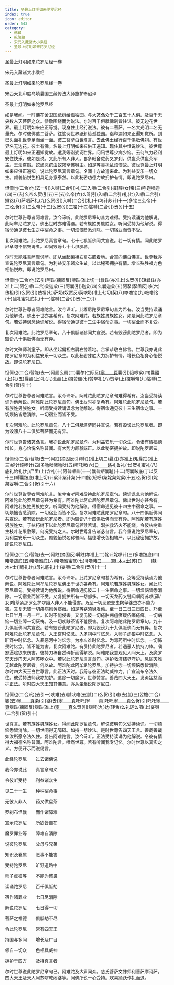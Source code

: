 ```yaml
---
title: 圣最上灯明如来陀罗尼经
index: true
icon: editor
order: 543
category:
  - 佛藏
  - 乾隆藏
  - 宋元入藏诸大小乘经
  - 圣最上灯明如来陀罗尼经
---
```


圣最上灯明如来陀罗尼经一卷  

宋元入藏诸大小乘经  

圣最上灯明如来陀罗尼经一卷  

宋西天北印度乌填曩国三藏传法大师施护奉诏译  

圣最上灯明如来陀罗尼经  

如是我闻。一时佛在舍卫国祇树给孤独园。与大苾刍众千二百五十人俱。及百千无央数人天菩萨之众。恭敬围绕而为说法。尔时百千俱胝佛刹皆往诣。彼无边花世界。最上灯明如来应正等觉。现身住止经行说法。彼有二菩萨。一名大光明二名无量光。尔时彼佛遣二菩萨。往娑诃世界祇树给孤独园。诣释迦如来正遍知觉所。到已头面礼世尊足而坐一面。彼二菩萨白世尊言。去此佛土经行百千俱胝佛刹。有世界名无边花。彼土有佛。名最上灯明如来应供正遍知。现住其中恒说妙法。彼世尊最上灯明如来正遍知觉故。遣我等诣娑诃世界。问讯世尊少病少恼。云何气力轻利安住快乐。彼如是说。又此所有人非人。部多毗舍佐药叉罗刹。供盘茶供盘茶军主。王法盗贼。蛇蝎恶疮虫蚁羯拏怖嚩虫。如是等类扰乱烦恼故。彼世尊最上灯明如来应供正遍知。说此陀罗尼真言章句。名闻十方故遣来此。为利益安乐一切众生。颜貌怡悦色相具足身意泰然。以此秘密功德力故拥护有情。即说陀罗尼曰。  

怛儞也(二合)他(去一引)入嚩(二合引)礼(二)入嚩(二合引)攞[薛/女]帝(三)呼迦穆迦(四)三(去)么帝么贺(引五)三(去)么帝(六)么贺(引)入嚩(二合引)礼(七)入嚩(二合引)攞铭(八)萨呬萨礼(九)么贺(引)入嚩(二合引)礼(十)坞计苏计(十一)多铭三么帝(十二)么贺(引)三么帝(十三)么贺(引)三铭(十四)娑嚩(二合引)贺(引十五)  

尔时世尊告尊者阿难言。汝今谛听。此陀罗尼章句甚为难得。受持读诵为他解说。此阿牟尼陀罗尼。佛出世时亦难得遇。若有族姓男族姓女。听闻受持为他解说。得宿命通见彼七生之中宿命之事。一切烦恼皆悉消除。一切宿业而皆不受。  

复次阿难陀。此陀罗尼真言章句。七十七俱胝佛同共宣说。若一切有情。闻此陀罗尼章句不信毁谤者。即同毁谤七十七俱胝佛。  

尔时无能胜菩萨摩诃萨。即从坐起偏袒右肩右膝着地。合掌向佛白佛言。世尊我亦宣说陀罗尼真言章句。为利益安乐诸众生故。以此秘密拥护有情。增长殊胜福力色相怡悦故。即说陀罗尼曰。  

怛儞也(二合)他(去引)阿跓(摘固反)嚩跓(准上切一)曩跓(亦准上)么贺(引)矩曩跓(亦准上二)阿乞嚩(二合)枲迦枲(三)阿曩(引)迦枲(四)么曩迦枲(五)阿拏(拏固反)哆(六)佉祖(引)么贺(引)佉祖(七)萨奶(奴贾反)契哆奶(准上七切)契(八)哆噜铭(九)咄噜铭(十)醯礼蜜礼底礼(十一)娑嚩(二合引)贺(十二引)  

尔时世尊告尊者阿难陀言。汝今谛听。此摩尼陀罗尼章句甚为希有。汝当受持读诵为他解说。佛出于世亦甚希有。复次阿难陀。若族姓男族姓女。如是闻此陀罗尼章句。若受持讽念读诵解说。得宿命通见彼十二生中宿命之事。一切宿业而不复受。  

复次阿难陀。此陀罗尼章句。八十俱胝诸佛同共宣说。若有毁谤此陀罗尼者。即为毁谤八十俱胝佛而无有异。  

尔时文殊师利童子。即从坐起偏袒右肩右膝着地。合掌恭敬白佛言。世尊我亦说此陀罗尼章句为利益安乐一切众生。以此秘密殊胜大力拥护有情。增长色相身心怡悦故。即说陀罗尼曰。  

怛儞也(二合)替能(去一)阿罽么罽(二)曩尔(仁际反)[寧　　頁](三)曩(引)誐啰枲(四)曩醯(上)礼(五)曩醯(上)礼(六)惹醯(上)攞赞儞(七)赞拏礼(八)赞拏(上)攞嚩帝(九)娑嚩(二合引)贺(引十)  

尔时世尊告尊者阿难陀言。汝今谛听。阿难陀此陀罗尼章句难得希有。汝当受持读诵为他解说。阿难陀此陀罗尼章句。佛出世时亦复希有。阿难陀此陀罗尼章句。若有族姓男族姓女。听闻受持读诵讽念为他解说。得宿命通见彼十三生宿命之事。一切烦恼皆悉消除。一切宿业而皆不受。  

复次阿难陀。此陀罗尼章句。八十二俱胝菩萨同共宣说。若有毁谤此陀罗尼者。即为毁谤八十二俱胝菩萨而无有异。  

尔时世尊告诸苾刍言。我亦说此陀罗尼章句。为利益安乐一切众生。令诸有情福德增长。身心怡悦名称普闻。有大势力颜貌端正。以此秘密拥护故。即说陀罗尼曰。  

怛儞也(二合)替能(去一)阿跓(摘固反引)嚩跓(准上切二)曩跓(亦准上)矩曩跓(准上三)姹计姹啰计(四)多噜吠睹噜吠(五)啰吒吠(六)[口　　路](去引)礼鲁礼(七)贺礼蜜礼(八)底礼始礼(九)尸里(上)含礼(十)阿普嚩普(十一)曩普矩曩耻(十二)阿曩跛底(丁以反十三)嚩曩跛底(准上切)计枲计枲计枲(十四)姹(轻呼)枲姹枲姹枲(十五)么贺(引)姹枲娑嚩(二合引)贺(引十六)  

尔时世尊告尊者阿难陀言。汝今帝听阿难受持此陀罗尼章句。读诵讽念为他解说。阿难陀此陀罗尼章句甚为希有。阿难陀此阿牟尼陀罗尼章句。佛出世时亦甚希有。阿难陀若族姓男族姓女。听闻受持为他解说。得宿命通见彼十四生中宿命之事。一切烦恼皆悉消除。一切宿业而皆不受。复次阿难陀此陀罗尼章句。八十四俱胝佛同共宣说。若有毁谤此陀罗尼者。即为毁谤八十四俱胝佛而无有异。阿难陀若有族姓男族姓女。于枯朽树下以此陀罗尼章句若读若诵。潜护救济火不能烧。令彼枯树重生枝叶花果敷荣。何况受持之人。尔时世尊复告诸苾刍言。我今重说陀罗尼章句。为利益安乐一切众生。颜貌怡悦名称普闻。福德增长色相端严。以此秘密拥护故。即说陀罗尼曰。  

怛儞也(二合)替能(去一)阿跓(摘固反)嚩跓(亦准上二)姹计姹啰计(三)多噜跛底(四)睹噜跛底(五)睹噜蜜底(六)睹噜蜜蜜底(七)睹噜睹[口　　(隸-木+士)](八)苏[口　　(隸-木+士)]醯礼(九)母礼底礼(十)娑嚩(二合引)贺(引十一)  

尔时世尊告尊者阿难陀言。汝今谛听。此陀罗尼章句甚为希有。汝等受持读诵为他解说。阿难陀此阿牟尼陀罗尼佛出于世亦甚希有。阿难陀若族姓男族姓女。闻此陀罗尼章句。受持读诵为他解说。得宿命通见彼二十一生宿命之事。一切烦恼皆悉消除。一切宿业而皆不受。又复拥护所有一切部多。一切天龙药叉犍闼嚩阿苏啰[薛/女]噜茶紧那罗么护啰誐人非人不能侵害。乃至一切恶疮蛇虫羯拏婆虫亦不能为害。又复无彼一切疟病风黄痰癊。如是等病须臾发动。至一日二日三日四日。乃至七日半月一月一年。长时不能侵害。又复无彼一切疮肿痈疽痑缓疥癞疮癣。一切病恼一切业障一切厌祷。及一切吠跢茶皆不能侵害。复次阿难陀此陀罗尼章句。九十九俱胝佛同共宣说。若有毁谤此陀罗尼者。即为毁谤九十九俱胝佛而无有异。复次阿难陀此陀罗尼章句。入王宫时忆念。入罗刹中时忆念。入师子虎狼中时忆念。入旷野中时忆念。入暴恶河中时忆念。为水火难时忆念。为毒药所中时忆念。一切怖畏时忆念。皆不能为害。复次阿难陀。有受持此陀罗尼者。若遇恶人执持刀棒。嗔怒逼趁欲来伤害。彼持刀棒自然碎折而得解脱。阿难陀我意观见人间天上。及魔罗梵天沙门天人阿苏啰众中。若以此陀罗尼真言章句。拥护救济结界守护。息除灾难无越此陀罗尼者。何以故。阿难陀此阿牟尼陀罗尼。加持护念一切烦恼悉皆消除。尔时四大天王白世尊言。此正法灭时。我等与彼正法助威神力。广宣流布令法久住。彼受持法师我亦加护。遣除一切魔罗。世尊赞言。善哉四大天王。发勇猛慈而护正法。尔时四大天王知其佛意。亦从坐起说陀罗尼曰。  

怛儞也(二合)他(去引一)吠难(去)腻吠难(去)腻(二)么贺(引)难(去)腻(三)娑檐(二合)婆(去)[寧　　頁](四)染(引)婆(去)[寧　　頁](五)吒吒[寧　　頁]吒吒[寧　　頁](六)么贺(引)吒吒[寧　　頁](七)矩跓(摘固反)矩跓(准上)[寧　　頁](八)么贺(引)矩吒(九)达(转舌)么礼瑳么呬(上)娑嚩(二合引)贺(引十)  

世尊言。若有族姓男族姓女。得闻此陀罗尼章句。解说彼明句义受持读诵。一切烦恼悉皆消除。一切世间得无障碍。如持一切妙法。是时世尊告四天王言。善哉善哉如汝所愿令法久住。复告阿难陀言。汝今谛听。正法受持读诵为他解说。令彼有情得大福德名称普闻。阿难陀言。唯然世尊。若有听闻我专记忆。尔时世尊以真实之义。方便开示而说偈言。  

此经陀罗尼　　过去诸佛说  

我今亦说此　　真言章句义  

令彼听受持　　利益诸众生  

见二十一生　　种种宿命事  

无彼人非人　　药叉供盘茶  

罗刹布怛曩　　而作诸障难  

宣示陀罗尼　　所欲皆自在  

魔罗罪业等　　障难自消除  

说彼陀罗尼　　父母与兄弟  

知识及眷属　　恶事不能害  

受持陀罗尼　　旷野道路中  

师子虎狼等　　不能为怖畏  

读诵陀罗尼　　百千俱胝劫  

宿作诸罪业　　七日尽消除  

解说陀罗尼　　七日得一切  

菩萨之福德　　俱胝劫不尽  

令此陀罗尼　　常有四天王  

持国与多闻　　增长及广目  

领自一切众　　色相具威神  

拥护于四方　　及持真言者  

尔时世尊说此陀罗尼章句已。阿难陀及大声闻众。慈氏菩萨文殊师利菩萨摩诃萨。四大天王及天人阿苏啰乾闼婆等。闻佛所说一心受持。欢喜踊跃作礼而退。  
